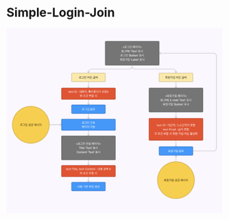 # Simple-Login-Join
<p><img src=https://github.com/PinguLee/Simple-Login-Join/blob/main/diagram.png"></p>
